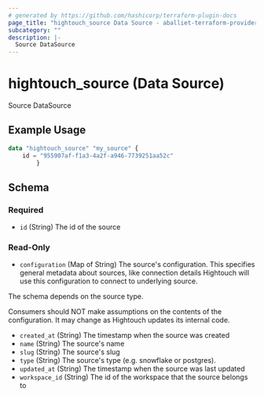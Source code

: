 ```yaml
---
# generated by https://github.com/hashicorp/terraform-plugin-docs
page_title: "hightouch_source Data Source - aballiet-terraform-provider-hightouch"
subcategory: ""
description: |-
  Source DataSource
---
```


# hightouch_source (Data Source)

Source DataSource

## Example Usage

```terraform
data "hightouch_source" "my_source" {
    id = "955907af-f1a3-4a2f-a946-7739251aa52c"
        }
```

<!-- schema generated by tfplugindocs -->
## Schema

### Required

- `id` (String) The id of the source

### Read-Only

- `configuration` (Map of String) The source's configuration. This specifies general metadata about sources, like connection details
Hightouch will use this configuration to connect to underlying source.

The schema depends on the source type.

Consumers should NOT make assumptions on the contents of the
configuration. It may change as Hightouch updates its internal code.
- `created_at` (String) The timestamp when the source was created
- `name` (String) The source's name
- `slug` (String) The source's slug
- `type` (String) The source's type (e.g. snowflake or postgres).
- `updated_at` (String) The timestamp when the source was last updated
- `workspace_id` (String) The id of the workspace that the source belongs to


